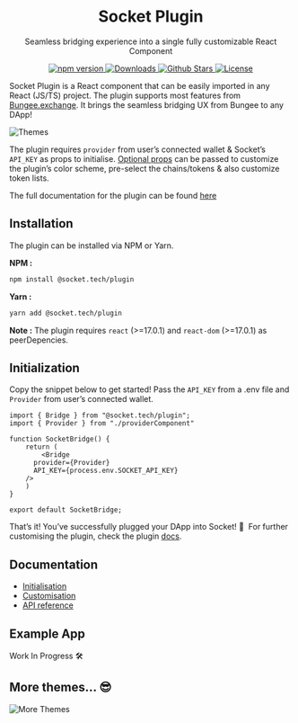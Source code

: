 <p align="center" style="align: center">
    <h1 align="center">Socket Plugin</h1>
    <p align="center">Seamless bridging experience into a single fully customizable React Component</p>
    <p align="center" style="align: center;"> 
        <a href="https://www.npmjs.com/package/@socket.tech/plugin">
            <img src="https://img.shields.io/npm/v/@socket.tech/plugin" alt="npm version"/>
        </a>
        <a href="https://npmtrends.com/@socket.tech/plugin">
            <img src="https://img.shields.io/npm/dm/@socket.tech/plugin" alt="Downloads" />
        </a>
        <a href="https://github.com/SocketDotTech/plugin/stargazers">
            <img src="https://img.shields.io/github/stars/SocketDotTech/plugin" alt="Github Stars" />
        </a>
        <a href="https://github.com/SocketDotTech/plugin/blob/main/license">
            <img src="https://img.shields.io/github/license/SocketDotTech/plugin" alt="License">
        </a>
    </p>
</p>

Socket Plugin is a React component that can be easily imported in any React (JS/TS) project. The plugin supports most features from [Bungee.exchange](https://bungee.exchange/). It brings the seamless bridging UX from Bungee to any DApp!

![Themes](https://user-images.githubusercontent.com/20141508/180805890-208eacd4-e841-4294-9a7f-65aa8e249a0c.png)

The plugin requires `provider` from user’s connected wallet & Socket’s `API_KEY` as props to initialise. [Optional props](https://www.notion.so/Socket-Widget-Docs-b905871870e343c6833169ebbd356790) can be passed to customize the plugin’s color scheme, pre-select the chains/tokens & also customize token lists.

The full documentation for the plugin can be found [here](https://www.notion.so/Socket-Widget-Docs-b905871870e343c6833169ebbd356790)

## Installation

The plugin can be installed via NPM or Yarn.

**NPM :**

```bash
npm install @socket.tech/plugin
```

**Yarn :**

```bash
yarn add @socket.tech/plugin
```

**Note :** The plugin requires `react` (>=17.0.1) and `react-dom` (>=17.0.1) as peerDepencies.

## Initialization 

Copy the snippet below to get started! Pass the `API_KEY` from a .env file and `Provider` from user’s connected wallet.

```tsx
import { Bridge } from "@socket.tech/plugin";
import { Provider } from "./providerComponent"

function SocketBridge() {
    return (    
    	<Bridge
	  provider={Provider}
	  API_KEY={process.env.SOCKET_API_KEY} 
	/>
    )
}

export default SocketBridge;
```

That’s it! You’ve successfully plugged your DApp into Socket! 🔌  For further customising the plugin, check the plugin [docs](https://www.notion.so/Socket-Widget-Docs-b905871870e343c6833169ebbd356790).

## Documentation

- [Initialisation](https://www.notion.so/Socket-Widget-Docs-b905871870e343c6833169ebbd356790)
- [Customisation](https://www.notion.so/Socket-Widget-Docs-b905871870e343c6833169ebbd356790)
- [API reference](https://www.notion.so/Socket-Widget-Docs-b905871870e343c6833169ebbd356790)

## Example App

Work In Progress 🛠

## More themes... 😎

![More Themes](https://user-images.githubusercontent.com/20141508/180805803-f2e85617-c082-4354-90d1-1838ab9ec722.png)

